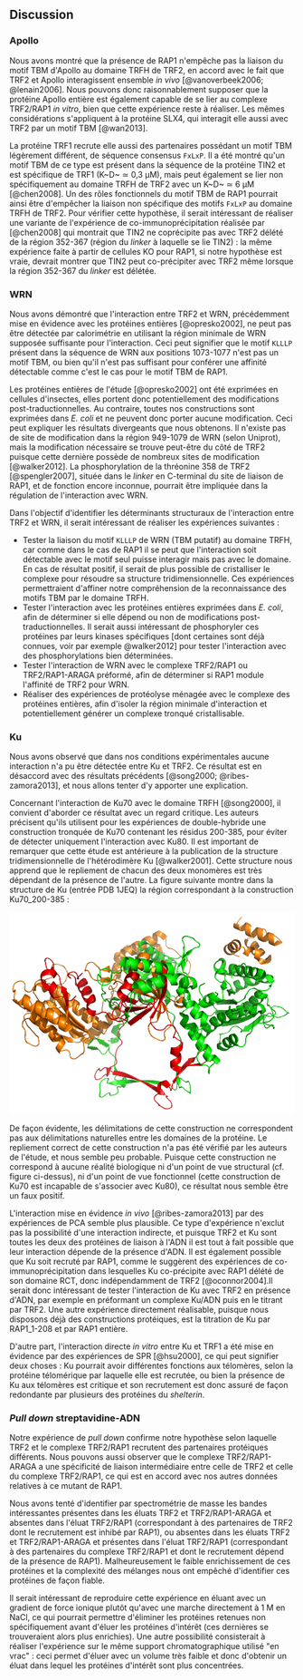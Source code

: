 ## Discussion

### Apollo

Nous avons montré que la présence de RAP1 n'empêche pas la liaison du motif TBM
d'Apollo au domaine TRFH de TRF2, en accord avec le fait que TRF2 et Apollo
interagissent ensemble *in vivo* [@vanoverbeek2006; @lenain2006]. Nous pouvons
donc raisonnablement supposer que la protéine Apollo entière est également
capable de se lier au complexe TRF2/RAP1 *in vitro*, bien que cette expérience
reste à réaliser. Les mêmes considérations s'appliquent à la protéine SLX4, qui
interagit elle aussi avec TRF2 par un motif TBM [@wan2013].

La protéine TRF1 recrute elle aussi des partenaires possédant un motif TBM
légèrement différent, de séquence consensus `FxLxP`. Il a été montré qu'un motif
TBM de ce type est présent dans la séquence de la protéine TIN2 et est
spécifique de TRF1 (K~D~ ≃ 0,3 μM), mais peut également se lier non
spécifiquement au domaine TRFH de TRF2 avec un K~D~ ≃ 6 μM [@chen2008]. Un des
rôles fonctionnels du motif TBM de RAP1 pourrait ainsi être d'empêcher la
liaison non spécifique des motifs `FxLxP` au domaine TRFH de TRF2. Pour vérifier
cette hypothèse, il serait intéressant de réaliser une variante de l'expérience
de co-immunoprécipitation réalisée par [@chen2008] qui montrait que TIN2 ne
coprécipite pas avec TRF2 délété de la région 352-367 (région du *linker*
à laquelle se lie TIN2) : la même expérience faite à partir de cellules KO pour
RAP1, si notre hypothèse est vraie, devrait montrer que TIN2 peut co-précipiter
avec TRF2 même lorsque la région 352-367 du *linker* est délétée.


### WRN

Nous avons démontré que l'interaction entre TRF2 et WRN, précédemment mise en
évidence avec les protéines entières [@opresko2002], ne peut pas être détectée
par calorimétrie en utilisant la région minimale de WRN supposée suffisante pour
l'interaction. Ceci peut signifier que le motif `KLLLP` présent dans la séquence
de WRN aux positions 1073-1077 n'est pas un motif TBM, ou bien qu'il n'est pas
suffisant pour conférer une affinité détectable comme c'est le cas pour le motif
TBM de RAP1.

Les protéines entières de l'étude [@opresko2002] ont été exprimées en cellules
d'insectes, elles portent donc potentiellement des modifications
post-traductionnelles. Au contraire, toutes nos constructions sont exprimées
dans *E. coli* et ne peuvent donc porter aucune modification. Ceci peut
expliquer les résultats divergeants que nous obtenons. Il n'existe pas de site
de modification dans la région 949-1079 de WRN (selon Uniprot), mais la
modification nécessaire se trouve peut-être du côté de TRF2 puisque cette
dernière possède de nombreux sites de modification [@walker2012].
La phosphorylation de la thréonine 358 de TRF2 [@spengler2007], située dans le
*linker* en C-terminal du site de liaison de RAP1, et de fonction encore
inconnue, pourrait être impliquée dans la régulation de l'interaction avec WRN.

Dans l'objectif d'identifier les déterminants structuraux de l'interaction entre
TRF2 et WRN, il serait intéressant de réaliser les expériences suivantes :

- Tester la liaison du motif `KLLLP` de WRN (TBM putatif) au domaine TRFH, car
  comme dans le cas de RAP1 il se peut que l'interaction soit détectable avec le
  motif seul puisse interagir mais pas avec le domaine. En cas de résultat
  positif, il serait de plus possible de cristalliser le complexe pour résoudre
  sa structure tridimensionnelle. Ces expériences permettraient d'affiner notre
  compréhension de la reconnaissance des motifs TBM par le domaine TRFH.
- Tester l'interaction avec les protéines entières exprimées dans *E. coli*,
  afin de déterminer si elle dépend ou non de modifications
  post-traductionnelles. Il serait aussi intéressant de phosphoryler ces
  protéines par leurs kinases spécifiques [dont certaines sont déjà connues,
  voir par exemple @walker2012] pour tester l'interaction avec des
  phosphorylations bien déterminées.
- Tester l'interaction de WRN avec le complexe TRF2/RAP1 ou TRF2/RAP1-ARAGA
  préformé, afin de déterminer si RAP1 module l'affinité de TRF2 pour WRN.
- Réaliser des expériences de protéolyse ménagée avec le complexe des protéines
  entières, afin d'isoler la région minimale d'interaction et potentiellement
  générer un complexe tronqué cristallisable.


### Ku

Nous avons observé que dans nos conditions expérimentales aucune interaction n'a
pu être détectée entre Ku et TRF2. Ce résultat est en désaccord avec des
résultats précédents [@song2000; @ribes-zamora2013], et nous allons tenter d'y
apporter une explication.

Concernant l'interaction de Ku70 avec le domaine TRFH [@song2000], il convient
d'aborder ce résultat avec un regard critique. Les auteurs précisent qu'ils
utilisent pour les expériences de double-hybride une construction tronquée de
Ku70 contenant les résidus 200-385, pour éviter de détecter uniquement
l'interaction avec Ku80. Il est important de remarquer que cette étude est
antérieure à la publication de la structure tridimensionnelle de l'hétérodimère
Ku [@walker2001]. Cette structure nous apprend que le repliement de chacun des
deux monomères est très dépendant de la présence de l'autre. La figure suivante
montre dans la structure de Ku (entrée PDB 1JEQ) la région correspondant à la
construction Ku70_200-385 :

![Figure : Structure tridimensionnelle de l'hétérodimère Ku. Ku80 en vert, Ku70 en orange, Ku70_200-385 en rouge.](partie-2/figures/ku70-song2000-construct.png)

De façon évidente, les délimitations de cette construction ne correspondent pas
aux délimitations naturelles entre les domaines de la protéine. Le repliement
correct de cette construction n'a pas été vérifié par les auteurs de l'étude, et
nous semble peu probable. Puisque cette construction ne correspond à aucune
réalité biologique ni d'un point de vue structural (cf. figure ci-dessus), ni
d'un point de vue fonctionnel (cette construction de Ku70 est incapable de
s'associer avec Ku80), ce résultat nous semble être un faux positif.

L'interaction mise en évidence *in vivo* [@ribes-zamora2013] par des expériences
de PCA semble plus plausible. Ce type d'expérience n'exclut pas la possibilité
d'une interaction indirecte, et puisque TRF2 et Ku sont toutes les deux des
protéines de liaison à l'ADN il est tout à fait possible que leur interaction
dépende de la présence d'ADN. Il est également possible que Ku soit recruté par
RAP1, comme le suggèrent des expériences de co-immunoprécipitation dans
lesquelles Ku co-précipite avec RAP1 délété de son domaine RCT, donc
indépendamment de TRF2 [@oconnor2004].Il serait donc intéressant de tester
l'interaction de Ku avec TRF2 en présence d'ADN, par exemple en préformant un
complexe Ku/ADN puis en le titrant par TRF2. Une autre expérience directement
réalisable, puisque nous disposons déjà des constructions protéiques, est la
titration de Ku par RAP1_1-208 et par RAP1 entière.

D'autre part, l'interaction directe *in vitro* entre Ku et TRF1 a été mise en
évidence par des expériences de SPR [@hsu2000], ce qui peut signifier deux
choses : Ku pourrait avoir différentes fonctions aux télomères, selon la
protéine télomérique par laquelle elle est recrutée, ou bien la présence de Ku
aux télomères est critique et son recrutement est donc assuré de façon
redondante par plusieurs des protéines du *shelterin*.


### *Pull down* streptavidine-ADN

Notre expérience de *pull down* confirme notre hypothèse selon laquelle TRF2 et
le complexe TRF2/RAP1 recrutent des partenaires protéiques différents.
Nous pouvons aussi observer que le complexe TRF2/RAP1-ARAGA a une spécificité de
liaison intermédiaire entre celle de TRF2 et celle du complexe TRF2/RAP1, ce qui
est en accord avec nos autres données relatives à ce mutant de RAP1.

Nous avons tenté d'identifier par spectrométrie de masse les bandes
intéressantes présentes dans les éluats TRF2 et TRF2/RAP1-ARAGA et absentes dans
l'éluat TRF2/RAP1 (correspondant à des partenaires de TRF2 dont le recrutement
est inhibé par RAP1), ou absentes dans les éluats TRF2 et TRF2/RAP1-ARAGA et
présentes dans l'éluat TRF2/RAP1 (correspondant à des partenaires du complexe
TRF2/RAP1 et dont le recrutement dépend de la présence de RAP1).
Malheureusement le faible enrichissement de ces protéines et la complexité des
mélanges nous ont empêché d'identifier ces protéines de façon fiable.

Il serait intéressant de reproduire cette expérience en éluant avec un gradient
de force ionique plutôt qu'avec une marche directement à 1 M en NaCl, ce qui
pourrait permettre d'éliminer les protéines retenues non spécifiquement avant
d'éluer les protéines d'intérêt (ces dernières se trouveraient alors plus
enrichies). Une autre possibilité consisterait à réaliser l'expérience sur le
même support chromatographique utilisé "en vrac" : ceci permet d'éluer avec un
volume très faible et donc d'obtenir un éluat dans lequel les protéines
d'intérêt sont plus concentrées.

